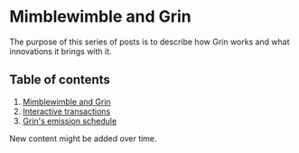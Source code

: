 # Mimblewimble and Grin

The purpose of this series of posts is to describe how Grin works and what innovations it brings with it.

## Table of contents

1. [Mimblewimble and Grin](./mimblewimble.md)
2. [Interactive transactions](./interactive_txs.md)
3. [Grin's emission schedule](./grin_emission.md)

New content might be added over time.
